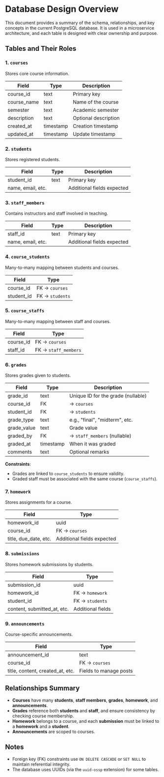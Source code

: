 # Database Design Overview

This document provides a summary of the schema, relationships, and key concepts in the current PostgreSQL database.
It is used in a microservice architecture, and each table is designed with clear ownership and purpose.

## Tables and Their Roles

### 1. `courses`

Stores core course information.

| Field         | Type    | Description            |
|---------------|---------|------------------------|
| course_id     | text    | Primary key            |
| course_name   | text    | Name of the course     |
| semester      | text    | Academic semester      |
| description   | text    | Optional description   |
| created_at    | timestamp | Creation timestamp  |
| updated_at    | timestamp | Update timestamp     |

### 2. `students`

Stores registered students.

| Field         | Type    | Description        |
|---------------|---------|--------------------|
| student_id    | text    | Primary key        |
| name, email, etc. |     | Additional fields expected |

### 3. `staff_members`

Contains instructors and staff involved in teaching.

| Field         | Type    | Description        |
|---------------|---------|--------------------|
| staff_id      | text    | Primary key        |
| name, email, etc. |     | Additional fields expected |

### 4. `course_students`

Many-to-many mapping between students and courses.

| Field       | Type |
|-------------|------|
| course_id   | FK → `courses` |
| student_id  | FK → `students` |

### 5. `course_staffs`

Many-to-many mapping between staff and courses.

| Field       | Type |
|-------------|------|
| course_id   | FK → `courses` |
| staff_id    | FK → `staff_members` |

### 6. `grades`

Stores grades given to students.

| Field        | Type      | Description                        |
|--------------|-----------|------------------------------------|
| grade_id     | text      | Unique ID for the grade (nullable) |
| course_id    | FK        | → `courses`                        |
| student_id   | FK        | → `students`                       |
| grade_type   | text      | e.g., "final", "midterm", etc.     |
| grade_value  | text      | Grade value                        |
| graded_by    | FK        | → `staff_members` (nullable)       |
| graded_at    | timestamp | When it was graded                 |
| comments     | text      | Optional remarks                   |

**Constraints**:

- Grades are linked to `course_students` to ensure validity.
- Graded staff must be associated with the same course (`course_staffs`).

### 7. `homework`

Stores assignments for a course.

| Field        | Type      |
|--------------|-----------|
| homework_id  | uuid      |
| course_id    | FK → `courses` |
| title, due_date, etc. | Additional fields expected |

### 8. `submissions`

Stores homework submissions by students.

| Field         | Type      |
|---------------|-----------|
| submission_id | uuid      |
| homework_id   | FK → `homework` |
| student_id    | FK → `students` |
| content, submitted_at, etc. | Additional fields |

### 9. `announcements`

Course-specific announcements.

| Field          | Type      |
|----------------|-----------|
| announcement_id | text     |
| course_id       | FK → `courses` |
| title, content, created_at, etc. | Fields to manage posts |

## Relationships Summary

- **Courses** have many **students**, **staff members**, **grades**, **homework**, and **announcements**.
- **Grades** reference both **students** and **staff**, and ensure consistency by checking course membership.
- **Homework** belongs to a course, and each **submission** must be linked to a **homework** and a **student**.
- **Announcements** are scoped to courses.

## Notes

- Foreign key (FK) constraints use `ON DELETE CASCADE` or `SET NULL` to maintain referential integrity.
- The database uses UUIDs (via the `uuid-ossp` extension) for some tables.
